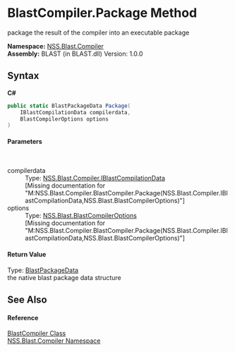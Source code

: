 # BlastCompiler.Package Method 
 

package the result of the compiler into an executable package

**Namespace:**&nbsp;<a href="N_NSS_Blast_Compiler">NSS.Blast.Compiler</a><br />**Assembly:**&nbsp;BLAST (in BLAST.dll) Version: 1.0.0

## Syntax

**C#**<br />
``` C#
public static BlastPackageData Package(
	IBlastCompilationData compilerdata,
	BlastCompilerOptions options
)
```


#### Parameters
&nbsp;<dl><dt>compilerdata</dt><dd>Type: <a href="T_NSS_Blast_Compiler_IBlastCompilationData">NSS.Blast.Compiler.IBlastCompilationData</a><br />\[Missing <param name="compilerdata"/> documentation for "M:NSS.Blast.Compiler.BlastCompiler.Package(NSS.Blast.Compiler.IBlastCompilationData,NSS.Blast.BlastCompilerOptions)"\]</dd><dt>options</dt><dd>Type: <a href="T_NSS_Blast_BlastCompilerOptions">NSS.Blast.BlastCompilerOptions</a><br />\[Missing <param name="options"/> documentation for "M:NSS.Blast.Compiler.BlastCompiler.Package(NSS.Blast.Compiler.IBlastCompilationData,NSS.Blast.BlastCompilerOptions)"\]</dd></dl>

#### Return Value
Type: <a href="T_NSS_Blast_BlastPackageData">BlastPackageData</a><br />the native blast package data structure

## See Also


#### Reference
<a href="T_NSS_Blast_Compiler_BlastCompiler">BlastCompiler Class</a><br /><a href="N_NSS_Blast_Compiler">NSS.Blast.Compiler Namespace</a><br />